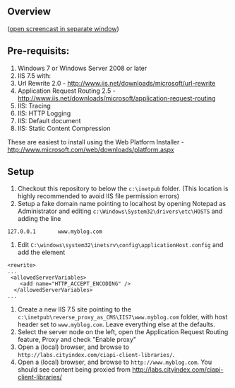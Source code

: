 ## Overview


([open screencast in separate window](https://))

## Pre-requisits:

1.  Windows 7 or Windows Server 2008 or later
1.  IIS 7.5 with:
  1. Url Rewrite 2.0 - http://www.iis.net/downloads/microsoft/url-rewrite
  1. Application Request Routing 2.5 - http://www.iis.net/downloads/microsoft/application-request-routing 
  1. IIS: Tracing  
  1. IIS: HTTP Logging
  1. IIS: Default document
  1. IIS: Static Content Compression
  
These are easiest to install using the Web Platform Installer - http://www.microsoft.com/web/downloads/platform.aspx

## Setup

1.  Checkout this repository to below the `c:\inetpub` folder.  (This location is highly recommended to avoid IIS file permission errors)
1.  Setup a fake domain name pointing to localhost by opening Notepad as Administrator and editing `c:\Windows\System32\drivers\etc\HOSTS` and adding the line

```
127.0.0.1		www.myblog.com
```
1.  Edit `C:\windows\system32\inetsrv\config\applicationHost.config` and add the element

```
<rewrite>
...
 <allowedServerVariables>
    <add name="HTTP_ACCEPT_ENCODING" />
  </allowedServerVariables>
...

```
1.  Create a new IIS 7.5 site pointing to the `c:\inetpub\reverse_proxy_as_CMS\IIS7\www.myblog.com` folder, with host header set to `www.myblog.com`.  Leave everything else at the defaults.
1.  Select the server node on the left, open the Application Request Routing feature, Proxy and check "Enable proxy"
1.  Open a (local) browser, and browse to `http://labs.cityindex.com/ciapi-client-libraries/`.  
1.  Open a (local) browser, and browse to `http://www.myblog.com`.  You should see content being proxied from http://labs.cityindex.com/ciapi-client-libraries/
